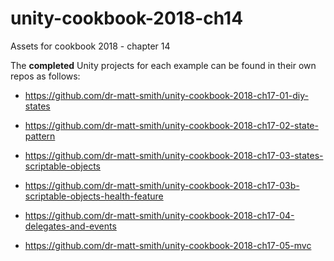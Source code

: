 # unity-cookbook-2018-ch14
Assets for cookbook 2018 - chapter 14

The **completed** Unity projects for each example can be found in their own repos as follows:

- https://github.com/dr-matt-smith/unity-cookbook-2018-ch17-01-diy-states

- https://github.com/dr-matt-smith/unity-cookbook-2018-ch17-02-state-pattern

- https://github.com/dr-matt-smith/unity-cookbook-2018-ch17-03-states-scriptable-objects

- https://github.com/dr-matt-smith/unity-cookbook-2018-ch17-03b-scriptable-objects-health-feature

- https://github.com/dr-matt-smith/unity-cookbook-2018-ch17-04-delegates-and-events

- https://github.com/dr-matt-smith/unity-cookbook-2018-ch17-05-mvc
